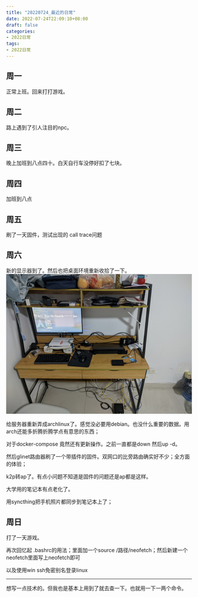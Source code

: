 ```yaml
---
title: "20220724_最近的日常"
date: 2022-07-24T22:09:10+08:00
draft: false
categories:
- 2022日常
tags:
- 2022日常
---
```






## 周一

正常上班。回来打打游戏。

## 周二

路上遇到了引人注目的npc。 

## 周三

晚上加班到八点四十。白天自行车没停好扣了七块。

## 周四

加班到八点

## 周五

刷了一天固件，测试出现的 call trace问题

## 周六

新的显示器到了。然后也把桌面环境重新收拾了一下。
![一身家当](https://raw.githubusercontent.com/nianyisi/20220717/main/07/AGC_20220723_200441231.jpg)

给服务器重新弄成archlinux了。感觉没必要用debian。也没什么重要的数据。用arch还能多折腾折腾学点有意思的东西；

对于docker-compose 竟然还有更新操作。之前一直都是down 然后up -d。

然后glinet路由器刷了一个带插件的固件。双网口的比旁路由确实好不少；全方面的体验；

k2p转ap了。有点小问题不知道是固件的问题还是ap都是这样。

大学用的笔记本有点老化了。

用syncthing把手机照片都同步到笔记本上了；

## 周日

打了一天游戏。

再次回忆起 .bashrc的用法；里面加一个source /路径/neofetch；然后新建一个neofetch里面写上neofetch即可

以及使用win ssh免密别名登录linux

---

想写一点技术的。但我也是基本上用到了就去查一下。也就用一下一两个命令。

